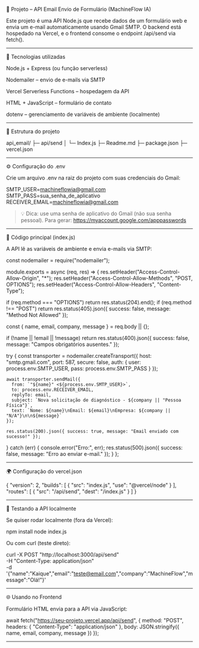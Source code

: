 🧠 Projeto – API Email Envio de Formulário (MachineFlow IA)

Este projeto é uma API Node.js que recebe dados de um formulário web e envia um e-mail automaticamente usando Gmail SMTP.
O backend está hospedado na Vercel, e o frontend consome o endpoint /api/send via fetch().


---

🚀 Tecnologias utilizadas

Node.js + Express (ou função serverless)

Nodemailer – envio de e-mails via SMTP

Vercel Serverless Functions – hospedagem da API

HTML + JavaScript – formulário de contato

dotenv – gerenciamento de variáveis de ambiente (localmente)



---

📁 Estrutura do projeto

api_email/
├─ api/send
│      └─ Index.js
├─ Readme.md
├─ package.json
├─ vercel.json


---

⚙️ Configuração do .env

Crie um arquivo .env na raiz do projeto com suas credenciais do Gmail:

SMTP_USER=machineflowia@gmail.com
SMTP_PASS=sua_senha_de_aplicativo
RECEIVER_EMAIL=machineflowia@gmail.com

> 💡 Dica: use uma senha de aplicativo do Gmail (não sua senha pessoal).
Para gerar: https://myaccount.google.com/apppasswords




---

🧩 Código principal (index.js)

A API lê as variáveis de ambiente e envia e-mails via SMTP:

const nodemailer = require("nodemailer");

module.exports = async (req, res) => {
  res.setHeader("Access-Control-Allow-Origin", "*");
  res.setHeader("Access-Control-Allow-Methods", "POST, OPTIONS");
  res.setHeader("Access-Control-Allow-Headers", "Content-Type");

  if (req.method === "OPTIONS") return res.status(204).end();
  if (req.method !== "POST")
    return res.status(405).json({ success: false, message: "Method Not Allowed" });

  const { name, email, company, message } = req.body || {};

  if (!name || !email || !message)
    return res.status(400).json({ success: false, message: "Campos obrigatórios ausentes." });

  try {
    const transporter = nodemailer.createTransport({
      host: "smtp.gmail.com",
      port: 587,
      secure: false,
      auth: { user: process.env.SMTP_USER, pass: process.env.SMTP_PASS }
    });

    await transporter.sendMail({
      from: `"${name}" <${process.env.SMTP_USER}>`,
      to: process.env.RECEIVER_EMAIL,
      replyTo: email,
      subject: `Nova solicitação de diagnóstico - ${company || "Pessoa Física"}`,
      text: `Nome: ${name}\nEmail: ${email}\nEmpresa: ${company || "N/A"}\n\n${message}`
    });

    res.status(200).json({ success: true, message: "Email enviado com sucesso!" });
  } catch (err) {
    console.error("Erro:", err);
    res.status(500).json({ success: false, message: "Erro ao enviar e-mail." });
  }
};


---

🌍 Configuração do vercel.json

{
  "version": 2,
  "builds": [
    {
      "src": "index.js",
      "use": "@vercel/node"
    }
  ],
  "routes": [
    {
      "src": "/api/send",
      "dest": "/index.js"
    }
  ]
}


---

🧪 Testando a API localmente

Se quiser rodar localmente (fora da Vercel):

npm install
node index.js

Ou com curl (teste direto):

curl -X POST "http://localhost:3000/api/send" \
-H "Content-Type: application/json" \
-d '{"name":"Kaique","email":"teste@email.com","company":"MachineFlow","message":"Olá!"}'


---

🌐 Usando no Frontend

Formulário HTML envia para a API via JavaScript:

await fetch("https://seu-projeto.vercel.app/api/send", {
  method: "POST",
  headers: { "Content-Type": "application/json" },
  body: JSON.stringify({ name, email, company, message })
});


---